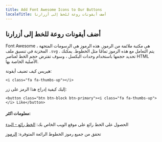 ```yaml
---
title: Add Font Awesome Icons to Our Buttons
localeTitle: أضف أيقونات روعة للخط إلى أزرارنا
---
```

## أضف أيقونات روعة للخط إلى أزرارنا

Font Awesome هي مكتبة ملائمة من الرموز. هذه الرموز هي الرسومات المتجهة ، المخزنة في تنسيق ملف `.svg` . يتم التعامل مع هذه الرموز تمامًا مثل الخطوط. يمكنك تحديد حجمها باستخدام وحدات البكسل ، وسوف تفترض حجم الخط لعناصر HTML الأصلية الخاصة بها.

هيريس كيف تضيف أيقونة:

 `
<i class="fa fa-thumbs-up"></i> 
` 

إليك كيفية إدراج هذا الرمز على زر:

 `
<button class="btn btn-block btn-primary"><i class="fa fa-thumbs-up"></i> Like</button> 
` 

#### معلومات اكثر:

الحصول على الخط رائع على موقع الويب الخاص بك: [الخط رائع - البدء](http://fontawesome.io/get-started/)

تحقق من جميع رموز الخطوط الرائعة المتوفرة: [الرموز](http://fontawesome.io/icons/)